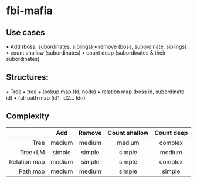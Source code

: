 # fbi-mafia

## Use cases
• Add (boss, subordinates, siblings)
• ‎remove (boss, subordinate, siblings)
• ‎count shallow (subordinates)
• ‎count deep (subordinates & their subordinates)

## Structures:
• Tree
• ‎tree + lookup map (Id, node)
• ‎relation map (boss id, subordinate id)
• ‎full path map (id1, id2... Idn)

## Complexity

|             | Add    | Remove | Count shallow | Count deep |
|------------:|:------:|:------:|:-------------:|:----------:|
| Tree        | medium | medium | medium        | complex    |
| Tree+LM     | simple | simple | simple        | medium     |
| Relation map| medium | simple | simple        | complex    |
| Path map    | medium | medium | simple        | simple     |

